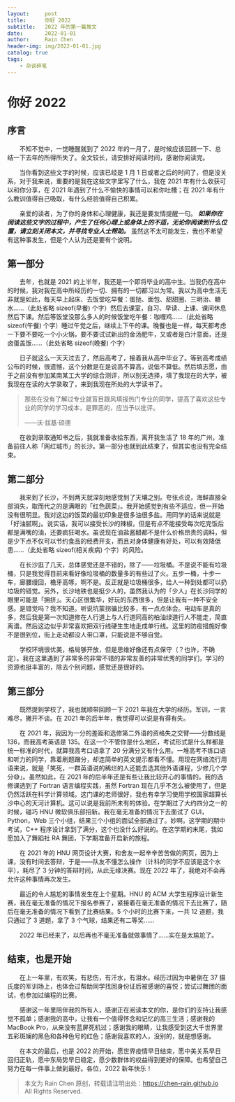 ```yaml
---
layout:     post
title:      你好 2022
subtitle:   2022 年的第一篇推文
date:       2022-01-01
author:     Rain Chen
header-img: img/2022-01-01.jpg
catalog: true
tags:
    - 杂谈碎笔
---
```


# 你好 2022

## 序言

&emsp;&emsp;不知不觉中，一觉睡醒就到了 2022 年的一月了，是时候应该回顾一下、总结一下去年的所得所失了。全文较长，请安排好阅读时间，感谢你阅读完。

&emsp;&emsp;当你看到这些文字的时候，应该已经是 1 月 1 日或者之后的时间了，但是没关系，对于我来说，重要的是我在这些文字里写了什么，我在 2021 年有什么收获可以和你分享，在 2021 年遇到了什么不愉快的事情可以和你吐槽；在 2021 年有什么教训值得自己吸取，有什么经验值得自己积累。

&emsp;&emsp;亲爱的读者，为了你的身体和心理健康，我还是要友情提醒一句。 ***如果你在阅读这些文字的过程中，产生了任何心理上或身体上的不适，无论你阅读到什么位置，请立刻关闭本文，并寻找专业人士帮助。*** 虽然这不太可能发生，我也不希望有这种事发生，但是个人认为还是要有个说明。

## 第一部分

&emsp;&emsp;去年，也就是 2021 的上半年，我还是一个即将毕业的高中生。当我仍在高中的时候，我对我在高中所经历的一切、拥有的一切都习以为常。我以为高中生活无非就是如此，每天早上起床、去饭堂吃早餐：蛋挞、面包、甜甜圈、三明治、糖水……（此处省略 sizeof(早餐) 个字）然后去课室，自习、早读、上课、课间休息然后下课。然后等饭堂没那么多人的时候饭堂吃午餐：咖喱鸡……（此处省略 sizeof(午餐) 个字）睡过午觉之后，继续上下午的课。晚餐也是一样，每天都考虑一下要不要吃一个小火锅，要不要试试新出的金汤肥牛，又或者是白汁意面，还是卤蛋盖饭……（此处省略 sizeof(晚餐) 个字）

&emsp;&emsp;日子就这么一天天过去了，然后高考了，接着我从高中毕业了。等到高考成绩公布的时候，很遗憾，这个分数是在是说高不算高，说低不算低。然后填志愿，由于之前没有参加某南某工大学的综合测评，所以别无选择，填了我现在的大学，被我现在在读的大学录取了，来到我现在所处的大学读书了。

> 那些在没有了解过专业就盲目跟风填报热门专业的同学，提高了喜欢这些专业的同学的学习成本，是罪恶的，应当予以批评。
> 
> ——沃·兹基·硕德

&emsp;&emsp;在收到录取通知书之后，我就准备收拾东西，离开我生活了 18 年的广州，准备前往人称「网红城市」的长沙。第一部分也就到此结束了，但其实也没有完全结束。

## 第二部分

&emsp;&emsp;我来到了长沙，不到两天就深刻地感觉到了天壤之别。夸张点说，海鲜直接全部消失，取而代之的是满眼的「红色蔬菜」。我开始感觉到有些不适应，但一开始没有很明显。我对这边的饭菜的最初印象是很多油很多盐。用同学的话来说就是「好油腻啊」。说实话，我可以接受长沙的辣椒，但是有点不能接受每次吃完饭后都是满嘴的油，还要疯狂喝水。虽说现在油盐酱醋都不是什么价格昂贵的调料，但是少下点不仅可以节约食品的经费开支，而且对身体健康有好处，可以有效降低患……（此处省略 sizeof(相关疾病) 个字）的风险。

&emsp;&emsp;在长沙逛了几天，总体感觉还是不错的，除了——垃圾桶。不是说不能有垃圾桶，只是我觉得目前来看好像垃圾桶的数量多的有些过了火。五步一桶，十步一车，廊腰缦回，檐牙高啄，啊不是。反正就是垃圾桶很多，给人一种到处都可以扔垃圾的错觉。另外，长沙地铁也是挺少人的，虽然我认为的「少人」在长沙同学的眼里可能是「拥挤」。天心区很繁华，好玩的东西很多，但是让我有一种不安全感。是错觉吗？我不知道。听说坑蒙拐骗比较多，有一点点体会。电动车是真的多，然后我是第一次知道修在人行道上与人行道同高的柏油绿道行人不能走，简直离谱。然后这边似乎非常喜欢把双行线硬生生地走成单行线。这里的防疫措施好像不是很到位，街上走动都没人带口罩，只能说是不够自觉。

&emsp;&emsp;学校环境很优美，格局够开放，但是思维好像还有点保守（？也许，不确定）。我在这里遇到了非常多的非常不错的非常友善的非常优秀的同学们，学习的资源也挺丰富的，除去个别问题，感觉还是很好的。

## 第三部分

&emsp;&emsp;既然提到学校了，我也就顺带回顾一下 2021 年我在大学的经历。军训，一言难尽，撇开不谈。在 2021 年的后半年，我觉得可以说是有得有失。

&emsp;&emsp;在 2021 年，我因为一分的差距和选修第二外语的资格失之交臂——分数线是 136，而我高考英语是 135。在这一个不管你是什么地区，考试形式是什么样都是统一标准的时代，就算我高考口语拿了 20 分满分又有什么用。一堆高考不练口语和听力的同学，靠着刷题蹭分，却连简单的英文提示都看不懂。用现在网络流行用语来说，就是「笑死，一群英语说的稀烂的人还能去选其他外语课程，少修几个学分😅」。虽然如此，在 2021 年的后半年还是有些让我比较开心的事情的。我的选修课选到了 Fortran 语言编程实践，虽然 Fortran 现在几乎不怎么被使用了，但是仍然活跃在科学计算领域。这门课的老师很好，我也有幸学习使用学校国家超算长沙中心的天河计算机。这可以说是我前所未有的体验。在学期过了大约四分之一的时候，碰巧 HNU 微软俱乐部招新。我在毫无准备的情况下去面试了 GUI，Python，Web 三个小组，结果三个小组的面试全部通过了。妙啊。这学期的期中考试，C++ 程序设计拿到了满分，这个也没什么好说的。在这学期的末尾，我如愿加入了舞蹈社 RA 舞团，下学期准备开启新的旅程。

&emsp;&emsp;在 2021 年的 HNU 网页设计大赛，和舍友一起辛辛苦苦做的网页，因为上课，没有时间去答辩，于是——队友不懂怎么操作（计科的同学不应该是这个水平），耗尽了 3 分钟的答辩时间，从此无缘决赛。现在 2022 年了，我绝对不会再允许这种事情再次发生。

&emsp;&emsp;最近的令人尴尬的事情发生在上个星期。HNU 的 ACM 大学生程序设计新生赛，我在毫无准备的情况下报名参赛了，紧接着在毫无准备的情况下去比赛了，随后在毫无准备的情况下看到了比赛结果。5 个小时的比赛下来，一共 12 道题，我只通过了 3 道题，拿了 3 个气球，结果还有二等奖……

&emsp;&emsp;2022 年已经来了，以后再也不毫无准备就做事情了……实在是太尴尬了。

## 结束，也是开始

&emsp;&emsp;在上一年里，有欢笑，有悲伤，有汗水，有泪水。经历过因为中暑倒在 37 摄氏度的军训场上，也体会过帮助同学找回身份证后被感谢的喜悦；尝试过舞团的面试，也参加过编程的比赛。

&emsp;&emsp;感谢这一年里陪伴我的所有人，感谢正在阅读本文的你，是你们的支持让我感觉不孤单；感谢我的高中，让我有一个值得怀念和记忆的高三生活；感谢我的 MacBook Pro，从来没有蓝屏死机过；感谢我的眼睛，让我感受到这大千世界里五彩斑斓的黑色和各种色号的红色；感谢我喜欢的人，没别的，就是想感谢。

&emsp;&emsp;在本文的最后，也是 2022 的开始，愿世界疫情早日结束，愿中美关系早日回归正轨，愿中东局势早日稳定，愿少数群体的权益得到更好的保障。也希望自己努力在每一件事上做到最好。各位，2022 新年快乐！

> 本文为 Rain Chen 原创，转载请注明出处：https://chen-rain.github.io
> <br>All Rights Reserved.

